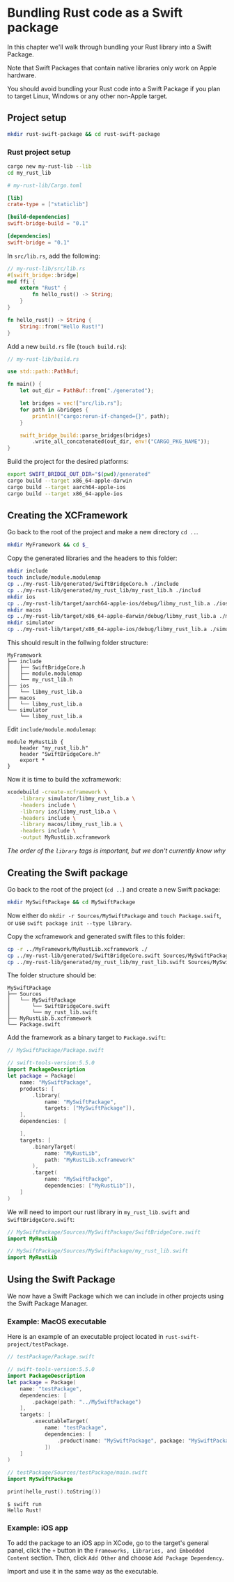 # Bundling Rust code as a Swift package

In this chapter we'll walk through bundling your Rust library into a Swift Package.

Note that Swift Packages that contain native libraries only work on Apple hardware. 

You should avoid bundling your Rust code into a Swift Package if you plan to target Linux, Windows or any other non-Apple target.

## Project setup

```bash
mkdir rust-swift-package && cd rust-swift-package
```

### Rust project setup

```bash
cargo new my-rust-lib --lib
cd my_rust_lib
```

```toml
# my-rust-lib/Cargo.toml

[lib]
crate-type = ["staticlib"]

[build-dependencies]
swift-bridge-build = "0.1"

[dependencies]
swift-bridge = "0.1"
```

In `src/lib.rs`, add the following:

```rust
// my-rust-lib/src/lib.rs
#[swift_bridge::bridge]
mod ffi {
    extern "Rust" {
        fn hello_rust() -> String;
    }
}

fn hello_rust() -> String {
    String::from("Hello Rust!")
}
```

Add a new `build.rs` file (`touch build.rs`):
```rust
// my-rust-lib/build.rs

use std::path::PathBuf;

fn main() {
    let out_dir = PathBuf::from("./generated");

    let bridges = vec!["src/lib.rs"];
    for path in &bridges {
        println!("cargo:rerun-if-changed={}", path);
    }

    swift_bridge_build::parse_bridges(bridges)
        .write_all_concatenated(out_dir, env!("CARGO_PKG_NAME"));
}
```

Build the project for the desired platforms:

```bash
export SWIFT_BRIDGE_OUT_DIR="$(pwd)/generated"
cargo build --target x86_64-apple-darwin
cargo build --target aarch64-apple-ios
cargo build --target x86_64-apple-ios
```

## Creating the XCFramework

Go back to the root of the project and make a new directory `cd ..`.

```bash
mkdir MyFramework && cd $_
```

Copy the generated libraries and the headers to this folder:
```bash
mkdir include
touch include/module.modulemap
cp ../my-rust-lib/generated/SwiftBridgeCore.h ./include
cp ../my-rust-lib/generated/my_rust_lib/my_rust_lib.h ./includ
mkdir ios
cp ../my-rust-lib/target/aarch64-apple-ios/debug/libmy_rust_lib.a ./ios
mkdir macos
cp ../my-rust-lib/target/x86_64-apple-darwin/debug/libmy_rust_lib.a ./macos
mkdir simulator
cp ../my-rust-lib/target/x86_64-apple-ios/debug/libmy_rust_lib.a ./simulator
```

This should result in the follwing folder structure:
```
MyFramework
├── include
│   ├── SwiftBridgeCore.h
│   ├── module.modulemap
│   └── my_rust_lib.h
├── ios
│   └── libmy_rust_lib.a
├── macos
│   └── libmy_rust_lib.a
└── simulator
    └── libmy_rust_lib.a
```

Edit `include/module.modulemap`:

```modulemap
module MyRustLib {
    header "my_rust_lib.h"
    header "SwiftBridgeCore.h"
    export *
}
```

Now it is time to build the xcframework:

```bash
xcodebuild -create-xcframework \
    -library simulator/libmy_rust_lib.a \
    -headers include \
    -library ios/libmy_rust_lib.a \
    -headers include \
    -library macos/libmy_rust_lib.a \
    -headers include \
    -output MyRustLib.xcframework
```

*The order of the `library` tags is important, but we don't currently know why*

## Creating the Swift package

Go back to the root of the project (`cd ..`) and create a new Swift package:

```bash
mkdir MySwiftPackage && cd MySwiftPackage
```

Now either do `mkdir -r Sources/MySwiftPackage` and `touch Package.swift`, or use `swift package init --type library`.

Copy the xcframework and generated swift files to this folder:
```bash
cp -r ../MyFramework/MyRustLib.xcframework ./
cp ../my-rust-lib/generated/SwiftBridgeCore.swift Sources/MySwiftPackage
cp ../my-rust-lib/generated/my_rust_lib/my_rust_lib.swift Sources/MySwiftPackage
```

The folder structure should be:
```
MySwiftPackage
├── Sources
│   └── MySwiftPackage
│       └── SwiftBridgeCore.swift
│       └── my_rust_lib.swift
├── MyRustLib.b.xcframework
└── Package.swift
```

Add the framework as a binary target to `Package.swift`:
```swift
// MySwiftPackage/Package.swift

// swift-tools-version:5.5.0
import PackageDescription
let package = Package(
    name: "MySwiftPackage",
    products: [
        .library(
            name: "MySwiftPackage",
            targets: ["MySwiftPackage"]),
    ],
    dependencies: [

    ],
    targets: [
        .binaryTarget(
            name: "MyRustLib",
            path: "MyRustLib.xcframework"
        ),
        .target(
            name: "MySwiftPackge",
            dependencies: ["MyRustLib"]),
    ]
)
```

<!--TODO: better way of dealing with this instead of editing the generated files-->
We will need to import our rust library in `my_rust_lib.swift` and `SwiftBridgeCore.swift`:

```swift
// MySwiftPackage/Sources/MySwiftPackage/SwiftBridgeCore.swift
import MyRustLib
```

```swift
// MySwiftPackage/Sources/MySwiftPackage/my_rust_lib.swift
import MyRustLib
```

## Using the Swift Package

We now have a Swift Package which we can include in other projects using the Swift Package Manager.

### Example: MacOS executable
Here is an example of an executable project located in `rust-swift-project/testPackage`.

```swift
// testPackage/Package.swift

// swift-tools-version:5.5.0
import PackageDescription
let package = Package(
    name: "testPackage",
    dependencies: [
        .package(path: "../MySwiftPackage")
    ],
    targets: [
        .executableTarget(
            name: "testPackage",
            dependencies: [
                .product(name: "MySwiftPackage", package: "MySwiftPackage")
            ])
    ]
)
```

```swift
// testPackage/Sources/testPackage/main.swift
import MySwiftPackage

print(hello_rust().toString())
```

```
$ swift run
Hello Rust!
```

### Example: iOS app

To add the package to an iOS app in XCode, go to the target's general panel, click the `+` button in the `Frameworks, Libraries, and Embedded Content` section. Then, click `Add Other` and choose `Add Package Dependency`.

Import and use it in the same way as the executable.
